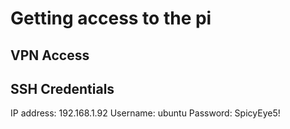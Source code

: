 # Getting access to the pi

## VPN Access



## SSH Credentials
IP address: 192.168.1.92
Username: ubuntu
Password: SpicyEye5!